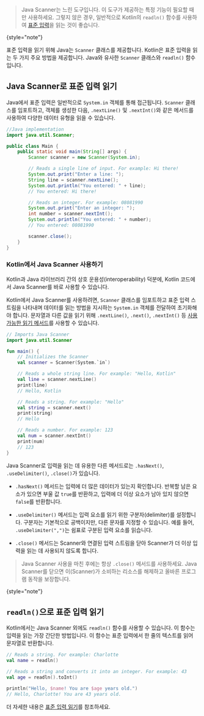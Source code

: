 [//]: # (title: 표준 입력)

> Java Scanner는 느린 도구입니다. 이 도구가 제공하는 특정 기능이 필요할 때만 사용하세요.
> 그렇지 않은 경우, 일반적으로 Kotlin의 `readln()` 함수를 사용하여 [표준 입력](basic-syntax.md#read-from-the-standard-input)을 읽는 것이 좋습니다.
>
{style="note"}

표준 입력을 읽기 위해 Java는 `Scanner` 클래스를 제공합니다. Kotlin은 표준 입력을 읽는 두 가지 주요 방법을 제공합니다. Java와 유사한 `Scanner` 클래스와 `readln()` 함수입니다.

## Java Scanner로 표준 입력 읽기

Java에서 표준 입력은 일반적으로 `System.in` 객체를 통해 접근됩니다. `Scanner` 클래스를 임포트하고, 객체를 생성한 다음, `.nextLine()` 및 `.nextInt()`와 같은 메서드를 사용하여 다양한 데이터 유형을 읽을 수 있습니다.

```java
//Java implementation
import java.util.Scanner;

public class Main {
    public static void main(String[] args) {
        Scanner scanner = new Scanner(System.in);

        // Reads a single line of input. For example: Hi there!
        System.out.print("Enter a line: ");
        String line = scanner.nextLine();
        System.out.println("You entered: " + line);
        // You entered: Hi there!

        // Reads an integer. For example: 08081990
        System.out.print("Enter an integer: ");
        int number = scanner.nextInt();
        System.out.println("You entered: " + number);
        // You entered: 08081990

        scanner.close();
    }
}
```

### Kotlin에서 Java Scanner 사용하기

Kotlin과 Java 라이브러리 간의 상호 운용성(interoperability) 덕분에, Kotlin 코드에서 Java Scanner를 바로 사용할 수 있습니다.

Kotlin에서 Java Scanner를 사용하려면, `Scanner` 클래스를 임포트하고 표준 입력 스트림을 나타내며 데이터를 읽는 방법을 지시하는 `System.in` 객체를 전달하여 초기화해야 합니다. 문자열과 다른 값을 읽기 위해 `.nextLine()`, `.next()`, `.nextInt()` 등 [사용 가능한 읽기 메서드](https://docs.oracle.com/javase/8/docs/api/java/util/Scanner.html)를 사용할 수 있습니다.

```kotlin
// Imports Java Scanner
import java.util.Scanner

fun main() {
    // Initializes the Scanner
    val scanner = Scanner(System.`in`)

    // Reads a whole string line. For example: "Hello, Kotlin"
    val line = scanner.nextLine()
    print(line)
    // Hello, Kotlin

    // Reads a string. For example: "Hello"
    val string = scanner.next()
    print(string)
    // Hello

    // Reads a number. For example: 123
    val num = scanner.nextInt()
    print(num)
    // 123
}
```

Java Scanner로 입력을 읽는 데 유용한 다른 메서드로는 `.hasNext()`, `.useDelimiter()`, `.close()`가 있습니다.

*   `.hasNext()` 메서드는 입력에 더 많은 데이터가 있는지 확인합니다. 반복할 남은 요소가 있으면 부울 값 `true`를 반환하고, 입력에 더 이상 요소가 남아 있지 않으면 `false`를 반환합니다.

*   `.useDelimiter()` 메서드는 입력 요소를 읽기 위한 구분자(delimiter)를 설정합니다. 구분자는 기본적으로 공백이지만, 다른 문자를 지정할 수 있습니다. 예를 들어, `.useDelimiter(",")`는 쉼표로 구분된 입력 요소를 읽습니다.

*   `.close()` 메서드는 Scanner와 연결된 입력 스트림을 닫아 Scanner가 더 이상 입력을 읽는 데 사용되지 않도록 합니다.

> Java Scanner 사용을 마친 후에는 항상 `.close()` 메서드를 사용하세요. Java Scanner를 닫으면 이(Scanner)가 소비하는 리소스를 해제하고 올바른 프로그램 동작을 보장합니다.
>
{style="note"}

## `readln()`으로 표준 입력 읽기

Kotlin에서는 Java Scanner 외에도 `readln()` 함수를 사용할 수 있습니다. 이 함수는 입력을 읽는 가장 간단한 방법입니다. 이 함수는 표준 입력에서 한 줄의 텍스트를 읽어 문자열로 반환합니다.

```kotlin
// Reads a string. For example: Charlotte
val name = readln()

// Reads a string and converts it into an integer. For example: 43
val age = readln().toInt()

println("Hello, $name! You are $age years old.")
// Hello, Charlotte! You are 43 years old.
```

더 자세한 내용은 [표준 입력 읽기](read-standard-input.md)를 참조하세요.